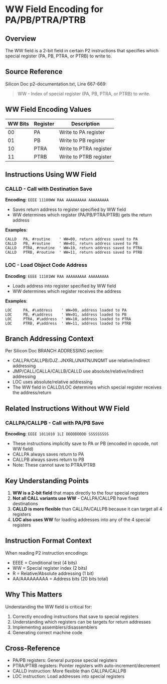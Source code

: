 # WW Field Encoding for PA/PB/PTRA/PTRB

## Overview
The WW field is a 2-bit field in certain P2 instructions that specifies which special register (PA, PB, PTRA, or PTRB) to write to.

## Source Reference
Silicon Doc p2-documentation.txt, Line 667-669:
> WW - Index of special register (PA, PB, PTRA, or PTRB) to write.

## WW Field Encoding Values

| WW Bits | Register | Description |
|---------|----------|-------------|
| 00      | PA       | Write to PA register |
| 01      | PB       | Write to PB register | 
| 10      | PTRA     | Write to PTRA register |
| 11      | PTRB     | Write to PTRB register |

## Instructions Using WW Field

### CALLD - Call with Destination Save
**Encoding**: `EEEE 11100WW RAA AAAAAAAAA AAAAAAAAA`
- Saves return address to register specified by WW field
- WW determines which register (PA/PB/PTRA/PTRB) gets the return address

**Examples**:
```pasm
CALLD   PA, #routine    ' WW=00, return address saved to PA
CALLD   PB, #routine    ' WW=01, return address saved to PB  
CALLD   PTRA, #routine  ' WW=10, return address saved to PTRA
CALLD   PTRB, #routine  ' WW=11, return address saved to PTRB
```

### LOC - Load Object Code Address
**Encoding**: `EEEE 11101WW RAA AAAAAAAAA AAAAAAAAA`
- Loads address into register specified by WW field
- WW determines which register receives the address

**Examples**:
```pasm
LOC     PA, #\address    ' WW=00, address loaded to PA
LOC     PB, #\address    ' WW=01, address loaded to PB
LOC     PTRA, #\address  ' WW=10, address loaded to PTRA  
LOC     PTRB, #\address  ' WW=11, address loaded to PTRB
```

## Branch Addressing Context

Per Silicon Doc BRANCH ADDRESSING section:
- CALLPA/CALLPB/DJZ..JNXRL/JNATN/JNQMT use relative/indirect addressing
- JMP/CALL/CALLA/CALLB/CALLD use absolute/relative/indirect addressing  
- LOC uses absolute/relative addressing
- The WW field in CALLD/LOC determines which special register receives the address/return

## Related Instructions Without WW Field

### CALLPA/CALLPB - Call with PA/PB Save
**Encoding**: `EEEE 1011010 1LI DDDDDDDDD SSSSSSSSS`
- These instructions implicitly save to PA or PB (encoded in opcode, not WW field)
- CALLPA always saves return to PA
- CALLPB always saves return to PB
- Note: These cannot save to PTRA/PTRB

## Key Understanding Points

1. **WW is a 2-bit field** that maps directly to the four special registers
2. **Not all CALL variants use WW** - CALLPA/CALLPB have fixed destinations
3. **CALLD is more flexible** than CALLPA/CALLPB because it can target all 4 registers
4. **LOC also uses WW** for loading addresses into any of the 4 special registers

## Instruction Format Context
When reading P2 instruction encodings:
- EEEE = Conditional test (4 bits)
- WW = Special register index (2 bits) 
- R = Relative/Absolute addressing (1 bit)
- AA/AAAAAAAAA = Address bits (20 bits total)

## Why This Matters
Understanding the WW field is critical for:
1. Correctly encoding instructions that save to special registers
2. Understanding which registers can be targets for return addresses
3. Implementing assemblers/disassemblers
4. Generating correct machine code

## Cross-Reference
- PA/PB registers: General purpose special registers
- PTRA/PTRB registers: Pointer registers with auto-increment/decrement
- CALLD instruction: More flexible than CALLPA/CALLPB
- LOC instruction: Load addresses into special registers